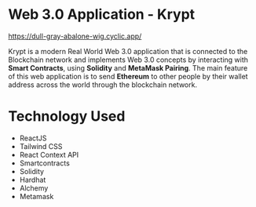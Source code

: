# Web 3.0 Application - Krypt
https://dull-gray-abalone-wig.cyclic.app/
  
Krypt is a modern Real World Web 3.0 application that is connected to the Blockchain network and implements Web 3.0 concepts by interacting with **Smart Contracts**, using **Solidity** and **MetaMask Pairing**. The main feature of this web application is to send **Ethereum** to other people by their wallet address across the world through the blockchain network.

# Technology Used
- ReactJS
- Tailwind CSS
- React Context API
- Smartcontracts
- Solidity
- Hardhat
- Alchemy
- Metamask
